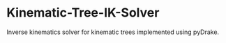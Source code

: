 # Kinematic-Tree-IK-Solver
Inverse kinematics solver for kinematic trees implemented using pyDrake.
